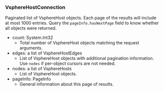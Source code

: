 ### VsphereHostConnection
Paginated list of VsphereHost objects. Each page of the results will include at most 1000 entries. Query the `pageInfo.hasNextPage` field to know whether all objects were returned.

- count: System.Int32
  - Total number of VsphereHost objects matching the request arguments.
- edges: a list of VsphereHostEdges
  - List of VsphereHost objects with additional pagination information. Use `nodes` if per-object cursors are not needed.
- nodes: a list of VsphereHosts
  - List of VsphereHost objects.
- pageInfo: PageInfo
  - General information about this page of results.
